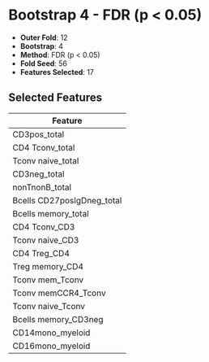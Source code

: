# Bootstrap 4 - FDR (p < 0.05)

- **Outer Fold**: 12
- **Bootstrap**: 4
- **Method**: FDR (p < 0.05)
- **Fold Seed**: 56
- **Features Selected**: 17

## Selected Features

| Feature |
|---------|
| CD3pos_total |
| CD4 Tconv_total |
| Tconv naive_total |
| CD3neg_total |
| nonTnonB_total |
| Bcells CD27posIgDneg_total |
| Bcells memory_total |
| CD4 Tconv_CD3 |
| Tconv naive_CD3 |
| CD4 Treg_CD4 |
| Treg memory_CD4 |
| Tconv mem_Tconv |
| Tconv memCCR4_Tconv |
| Tconv naive_Tconv |
| Bcells memory_CD3neg |
| CD14mono_myeloid |
| CD16mono_myeloid |
